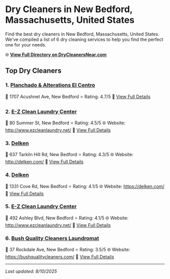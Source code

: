 # Dry Cleaners in New Bedford, Massachusetts, United States

Find the best dry cleaners in New Bedford, Massachusetts, United States. We've compiled a list of 6 dry cleaning services to help you find the perfect one for your needs.

🌐 **[View Full Directory on DryCleanersNear.com](https://drycleanersnear.com/city/US/Massachusetts/New%20Bedford)**

## Top Dry Cleaners

### 1. [Planchado & Alterations El Centro](https://drycleanersnear.com/dryCleaner/688193b7a2f5b6ba07499fa2/planchado-alterations-el-centro)
📍 1707 Acushnet Ave, New Bedford
⭐ Rating: 4.7/5
🔗 [View Full Details](https://drycleanersnear.com/dryCleaner/688193b7a2f5b6ba07499fa2/planchado-alterations-el-centro)

### 2. [E-Z Clean Laundry Center](https://drycleanersnear.com/dryCleaner/688193bfa2f5b6ba0749a096/e-z-clean-laundry-center)
📍 80 Summer St, New Bedford
⭐ Rating: 4.5/5
🌐 Website: http://www.ezcleanlaundry.net/
🔗 [View Full Details](https://drycleanersnear.com/dryCleaner/688193bfa2f5b6ba0749a096/e-z-clean-laundry-center)

### 3. [Delken](https://drycleanersnear.com/dryCleaner/688193b4a2f5b6ba07499f2c/delken)
📍 637 Tarkiln Hill Rd, New Bedford
⭐ Rating: 4.3/5
🌐 Website: http://delken.com/
🔗 [View Full Details](https://drycleanersnear.com/dryCleaner/688193b4a2f5b6ba07499f2c/delken)

### 4. [Delken](https://drycleanersnear.com/dryCleaner/688193b8a2f5b6ba07499fb4/delken)
📍 1331 Cove Rd, New Bedford
⭐ Rating: 4.1/5
🌐 Website: https://delken.com/
🔗 [View Full Details](https://drycleanersnear.com/dryCleaner/688193b8a2f5b6ba07499fb4/delken)

### 5. [E-Z Clean Laundry Center](https://drycleanersnear.com/dryCleaner/6881942aa2f5b6ba0749a3f7/e-z-clean-laundry-center)
📍 492 Ashley Blvd, New Bedford
⭐ Rating: 4.1/5
🌐 Website: http://www.ezcleanlaundry.net/
🔗 [View Full Details](https://drycleanersnear.com/dryCleaner/6881942aa2f5b6ba0749a3f7/e-z-clean-laundry-center)

### 6. [Bush Quality Cleaners Laundromat](https://drycleanersnear.com/dryCleaner/688193baa2f5b6ba07499ff6/bush-quality-cleaners-laundromat)
📍 37 Rockdale Ave, New Bedford
⭐ Rating: 3.5/5
🌐 Website: https://bushqualitycleaners.com/
🔗 [View Full Details](https://drycleanersnear.com/dryCleaner/688193baa2f5b6ba07499ff6/bush-quality-cleaners-laundromat)


---

*Last updated: 8/10/2025*
